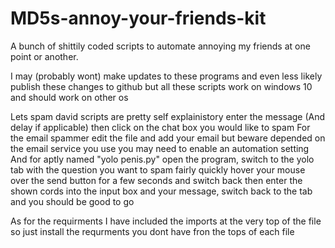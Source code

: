 # MD5s-annoy-your-friends-kit
A bunch of shittily coded scripts to automate annoying my friends at one point or another.

I may (probably wont) make updates to these programs and even less likely publish these changes to github but all these scripts work on windows 10 and should work on other os

Lets spam david scripts are pretty self explainistory enter the message (And delay if applicable) then click on the chat box you would like to spam
For the email spammer edit the file and add your email but beware depended on the email service you use you may need to enable an automation setting
And for aptly named "yolo penis.py" open the program, switch to the yolo tab with the question  you want to spam fairly quickly hover your mouse over the send button for a few seconds and switch back then enter the shown cords into the input box and your message, switch back to the tab and you should be good to go

As for the requirments I have included the imports at the very top of the file so just install the requrments you dont have fron the tops of each file
